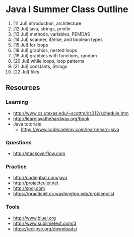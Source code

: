 # Java I Summer Class Outline

1. [11 Jul] introduction, architecture
2. [12 Jul] java, strings, println
3. [13 Jul] methods, variables, PEMDAS
4. [14 Jul] scanner, if/else, and boolean types
5. [15 Jul] for loops
6. [18 Jul] graphics, nested loops
7. [19 Jul] graphics with functions, random
8. [20 Jul] while loops, loop patterns
9. [21 Jul] constants, Strings
10. [22 Jul] files

## Resources

### Learning

- http://www.cs.utexas.edu/~scottm/cs312/schedule.htm
- http://learnjavathehardway.org/book
- Java tutorials
  * https://www.codecademy.com/learn/learn-java

### Questions

- http://stackoverflow.com

### Practice

- http://codingbat.com/java
- http://projecteuler.net
- http://spoj.com
- https://practiceit.cs.washington.edu/problem/list

### Tools

- http://www.bluej.org
- http://www.sublimetext.com/3
- https://eclipse.org/downloads/
